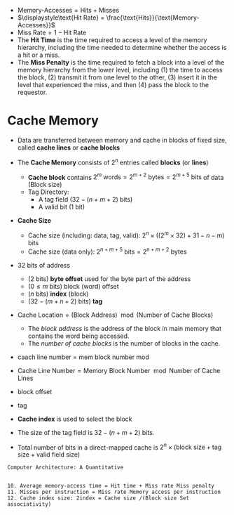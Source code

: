


- $\text{Memory-Accesses} = \text{Hits} + \text{Misses}$
- $\displaystyle\text{Hit Rate} = \frac{\text{Hits}}{\text{Memory-Accesses}}$
- $\displaystyle\text{Miss Rate} =1-\text{Hit Rate}$
- The **Hit Time** is the time required to access a level of the memory hierarchy, including the time needed to determine whether the access is a hit or a miss.
- The **Miss Penalty** is the time required to fetch a block into a level of the memory hierarchy from the lower level, including (1) the time to access the block, (2) transmit it from one level to the other, (3) insert it in the level that experienced the miss, and then (4) pass the block to the requestor.


# Cache Memory

- Data are transferred between memory and cache in blocks of fixed size, called **cache lines** or **cache blocks**
- The **Cache Memory** consists of $2^n$ entries called **blocks** (or **lines**)
	- **Cache block** contains $2^{m}\text{ words}=2^{m+2}\text{ bytes}=2^{m+5}\text{ bits}$ of data (Block size)
	- Tag Directory:
		- A tag field ($32-(n+m+2)$ bits)
		- A valid bit (1 bit)
- **Cache Size**
	- Cache size (including: data, tag, valid): $2^n\times((2^m \times 32)+31-n-m)\text{ bits}$
	- Cache size (data only): $2^{n+m+5} \text{ bits}=2^{n+m+2} \text{ bytes}$
- 32 bits of address
	- ($2 \text{ bits}$) **byte offset** used for the byte part of the address 
	- ($0\leq m$ bits) block (word) offset 
	- ($n \text{ bits}$) **index** (block) 
	- ($32-(m+n+2) \text{ bits}$) **tag** 
- $\text{Cache Location} = (\text{Block Address}) \mod (\text{Number of Cache Blocks})$
	- The _block address_ is the address of the block in main memory that contains the word being accessed.
	- The _number of cache blocks_ is the number of blocks in the cache.


- caach line number = mem block number mod
- $\text{Cache Line Number} = \text{Memory Block Number} \mod \text{Number of Cache Lines}$


- block offset
- tag
- **Cache index** is used to select the block



- The size of the tag field is $32-(n+m+2)$ bits.
- Total number of bits in a direct-mapped cache is $2^n\times (\text{block size}+\text{tag size}+\text{valid field size})$



```
Computer Architecture: A Quantitative


10. Average memory-access time = Hit time + Miss rate Miss penalty 
11. Misses per instruction = Miss rate Memory access per instruction 
12. Cache index size: 2index = Cache size /(Block size Set associativity)
```
